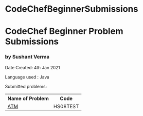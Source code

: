 # CodeChefBeginnerSubmissions
<h1>CodeChef Beginner Problem Submissions</h1>
<h3>by Sushant Verma</h3>
<p> Date Created: 4th Jan 2021</p>
<div>
  <p> Language used : Java </p>
  <p> Submitted problems: </p>
  <table>
    <tr>
      <th> Name of Problem </th>
      <th> Code </th>
    </tr>
    <tr>
      <td> <a href="https://www.codechef.com/problems/HS08TEST"> ATM </a> </td>
      <td> HS08TEST </td>
    </tr>
    <!--
    Copy for new Row:
    <tr>
      <td> <a href="">  </a> </td>
      <td>  </td>
    </tr>
    -->
  </table>
